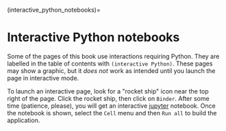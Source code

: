 (interactive_python_notebooks)=

# Interactive Python notebooks

Some of the pages of this book use interactions requiring Python.
They are labelled in the table of contents with `(interactive Python)`.
These pages may show a graphic, but it *does not* work as intended until you launch the page in interactive mode.

To launch an interactive page, look for a "rocket ship" icon near the top right of the page.
Click the rocket ship, then click on `Binder`.
After some time (patience, please), you will get an interactive [jupyter](https://jupyter.org/) notebook.
Once the notebook is shown, select the `Cell` menu and then `Run all` to build the application.

